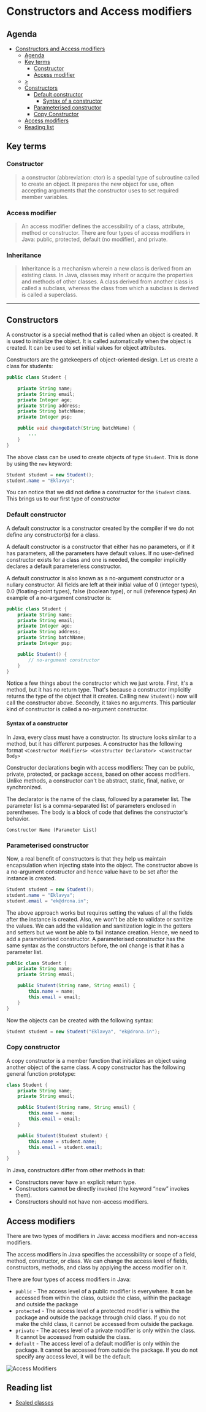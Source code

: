 # Constructors and Access modifiers
## Agenda
- [Constructors and Access modifiers](#inheritance-constructors-and-access-modifiers)
  - [Agenda](#agenda)
  - [Key terms](#key-terms)
    - [Constructor](#constructor)
    - [Access modifier](#access-modifier)
  - [>](#)
  - [Constructors](#constructors)
    - [Default constructor](#default-constructor)
      - [Syntax of a constructor](#syntax-of-a-constructor)
    - [Parameterised constructor](#parameterised-constructor)
    - [Copy Constructor](#copy-constructor)
  - [Access modifiers](#access-modifiers)
  - [Reading list](#reading-list)

## Key terms
### Constructor
> a constructor (abbreviation: ctor) is a special type of subroutine called to create an object. It prepares the new object for use, often accepting arguments that the constructor uses to set required member variables.

### Access modifier
> An access modifier defines the accessibility of a class, attribute, method or constructor. There are four types of access modifiers in Java: public, protected, default (no modifier), and private.

### Inheritance
> Inheritance is a mechanism wherein a new class is derived from an existing class. In Java, classes may inherit or acquire the properties and methods of other classes. A class derived from another class is called a subclass, whereas the class from which a subclass is derived is called a superclass.
> 
---
## Constructors
A constructor is a special method that is called when an object is created. It is used to initialize the object. It is called automatically when the object is created. It can be used to set initial values for object attributes.

Constructors are the gatekeepers of object-oriented design.
Let us create a class for students:

```java
public class Student {

    private String name;
    private String email;
    private Integer age;
    private String address;
    private String batchName;
    private Integer psp;

    public void changeBatch(String batchName) {
        ...
    }
}
```

The above class can be used to create objects of type `Student`. This is done by using the `new` keyword:

```java
Student student = new Student();
student.name = "Eklavya";
```

You can notice that we did not define a constructor for the `Student` class.
This brings us to our first type of constructor

### Default constructor

A default constructor is a constructor created by the compiler if we do not define any constructor(s) for a class.

A default constructor is a constructor that either has no parameters, or if it has parameters, all the parameters have default values. If no user-defined constructor exists for a class and one is needed, the compiler implicitly declares a default parameterless constructor.

A default constructor is also known as a no-argument constructor or a nullary constructor. All fields are left at their initial value of 0 (integer types), 0.0 (floating-point types), false (boolean type), or null (reference types)
An example of a no-argument constructor is:

```java
public class Student {
    private String name;
    private String email;
    private Integer age;
    private String address;
    private String batchName;
    private Integer psp;

    public Student() {
        // no-argument constructor
    }
}
```

Notice a few things about the constructor which we just wrote. First, it's a method, but it has no return type. That's because a constructor implicitly returns the type of the object that it creates. Calling new `Student()` now will call the constructor above.
Secondly, it takes no arguments. This particular kind of constructor is called a no-argument constructor.


#### Syntax of a constructor

In Java, every class must have a constructor. Its structure looks similar to a method, but it has different purposes. A constructor has the following format
`<Constructor Modifiers> <Constructor Declarator> <Constructor Body>`

Constructor declarations begin with access modifiers: They can be public, private, protected, or package access, based on other access modifiers. Unlike methods, a constructor can't be abstract, static, final, native, or synchronized.

The declarator is the name of the class, followed by a parameter list. The parameter list is a comma-separated list of parameters enclosed in parentheses. The body is a block of code that defines the constructor's behavior.

`Constructor Name (Parameter List)`

### Parameterised constructor

Now, a real benefit of constructors is that they help us maintain encapsulation when injecting state into the object. The constructor above is a no-argument constructor and hence value have to be set after the instance is created.

```java
Student student = new Student();
student.name = "Eklavya";
student.email = "ek@drona.in";
```

The above approach works but requires setting the values of all the fields after the instance is created. Also, we won't be able to validate or sanitize the values.
We can add the validation and sanitization logic in the getters and setters but we wont be able to fail instance creation. Hence, we need to add a parameterised constructor.
A parameterised constructor has the same syntax as the constructors before, the onl change is that it has a parameter list.

```java
public class Student {
    private String name;
    private String email;

    public Student(String name, String email) {
        this.name = name;
        this.email = email;
    }
}
```

Now the objects can be created with the following syntax:

```java
Student student = new Student("Eklavya", "ek@drona.in");
```
### Copy constructor

A copy constructor is a member function that initializes an object using another object of the same class. A copy constructor has the following general function prototype:

```java
class Student {
    private String name;
    private String email;

    public Student(String name, String email) {
        this.name = name;
        this.email = email;
    }

    public Student(Student student) {
        this.name = student.name;
        this.email = student.email;
    }
}
```

In Java, constructors differ from other methods in that:

* Constructors never have an explicit return type.
* Constructors cannot be directly invoked (the keyword “new” invokes them).
* Constructors should not have non-access modifiers.

## Access modifiers

There are two types of modifiers in Java: access modifiers and non-access modifiers.

The access modifiers in Java specifies the accessibility or scope of a field, method, constructor, or class. We can change the access level of fields, constructors, methods, and class by applying the access modifier on it.

There are four types of access modifiers in Java:
* `public` - The access level of a public modifier is everywhere. It can be accessed from within the class, outside the class, within the package and outside the package
* `protected` - The access level of a protected modifier is within the package and outside the package through child class. If you do not make the child class, it cannot be accessed from outside the package.
* `private` - The access level of a private modifier is only within the class. It cannot be accessed from outside the class.
* `default` - The access level of a default modifier is only within the package. It cannot be accessed from outside the package. If you do not specify any access level, it will be the default.

![Access Modifiers](http://net-informations.com/java/basics/img/access-modifier.png)


## Reading list
* [Sealed classes](https://www.baeldung.com/java-sealed-classes-interfaces)